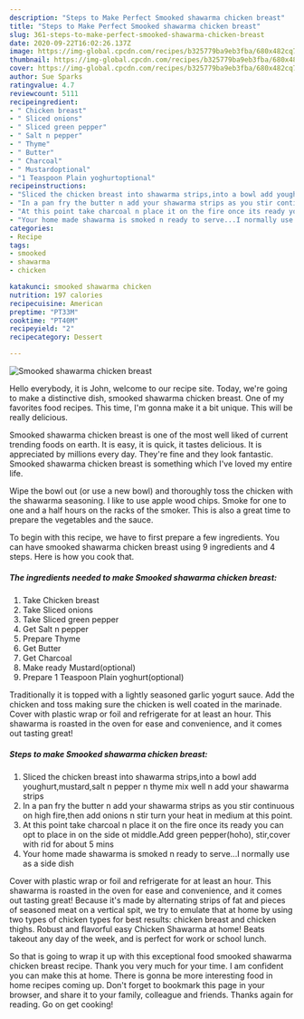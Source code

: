 ```yaml
---
description: "Steps to Make Perfect Smooked shawarma chicken breast"
title: "Steps to Make Perfect Smooked shawarma chicken breast"
slug: 361-steps-to-make-perfect-smooked-shawarma-chicken-breast
date: 2020-09-22T16:02:26.137Z
image: https://img-global.cpcdn.com/recipes/b325779ba9eb3fba/680x482cq70/smooked-shawarma-chicken-breast-recipe-main-photo.jpg
thumbnail: https://img-global.cpcdn.com/recipes/b325779ba9eb3fba/680x482cq70/smooked-shawarma-chicken-breast-recipe-main-photo.jpg
cover: https://img-global.cpcdn.com/recipes/b325779ba9eb3fba/680x482cq70/smooked-shawarma-chicken-breast-recipe-main-photo.jpg
author: Sue Sparks
ratingvalue: 4.7
reviewcount: 5111
recipeingredient:
- " Chicken breast"
- " Sliced onions"
- " Sliced green pepper"
- " Salt n pepper"
- " Thyme"
- " Butter"
- " Charcoal"
- " Mustardoptional"
- "1 Teaspoon Plain yoghurtoptional"
recipeinstructions:
- "Sliced the chicken breast into shawarma strips,into a bowl add youghurt,mustard,salt n pepper n thyme mix well n add your shawarma strips"
- "In a pan fry the butter n add your shawarma strips as you stir continuous on high fire,then add onions n stir turn your heat in medium at this point."
- "At this point take charcoal n place it on the fire once its ready you can opt to place in on the side ot middle.Add green pepper(hoho), stir,cover with rid for about 5 mins"
- "Your home made shawarma is smoked n ready to serve...I normally use as a side dish"
categories:
- Recipe
tags:
- smooked
- shawarma
- chicken

katakunci: smooked shawarma chicken 
nutrition: 197 calories
recipecuisine: American
preptime: "PT33M"
cooktime: "PT40M"
recipeyield: "2"
recipecategory: Dessert

---
```



![Smooked shawarma chicken breast](https://img-global.cpcdn.com/recipes/b325779ba9eb3fba/680x482cq70/smooked-shawarma-chicken-breast-recipe-main-photo.jpg)

Hello everybody, it is John, welcome to our recipe site. Today, we're going to make a distinctive dish, smooked shawarma chicken breast. One of my favorites food recipes. This time, I'm gonna make it a bit unique. This will be really delicious.

Smooked shawarma chicken breast is one of the most well liked of current trending foods on earth. It is easy, it is quick, it tastes delicious. It is appreciated by millions every day. They're fine and they look fantastic. Smooked shawarma chicken breast is something which I've loved my entire life.

Wipe the bowl out (or use a new bowl) and thoroughly toss the chicken with the shawarma seasoning. I like to use apple wood chips. Smoke for one to one and a half hours on the racks of the smoker. This is also a great time to prepare the vegetables and the sauce.


To begin with this recipe, we have to first prepare a few ingredients. You can have smooked shawarma chicken breast using 9 ingredients and 4 steps. Here is how you cook that.

<!--inarticleads1-->

##### The ingredients needed to make Smooked shawarma chicken breast:

1. Take  Chicken breast
1. Take  Sliced onions
1. Take  Sliced green pepper
1. Get  Salt n pepper
1. Prepare  Thyme
1. Get  Butter
1. Get  Charcoal
1. Make ready  Mustard(optional)
1. Prepare 1 Teaspoon Plain yoghurt(optional)


Traditionally it is topped with a lightly seasoned garlic yogurt sauce. Add the chicken and toss making sure the chicken is well coated in the marinade. Cover with plastic wrap or foil and refrigerate for at least an hour. This shawarma is roasted in the oven for ease and convenience, and it comes out tasting great! 

<!--inarticleads2-->

##### Steps to make Smooked shawarma chicken breast:

1. Sliced the chicken breast into shawarma strips,into a bowl add youghurt,mustard,salt n pepper n thyme mix well n add your shawarma strips
1. In a pan fry the butter n add your shawarma strips as you stir continuous on high fire,then add onions n stir turn your heat in medium at this point.
1. At this point take charcoal n place it on the fire once its ready you can opt to place in on the side ot middle.Add green pepper(hoho), stir,cover with rid for about 5 mins
1. Your home made shawarma is smoked n ready to serve...I normally use as a side dish


Cover with plastic wrap or foil and refrigerate for at least an hour. This shawarma is roasted in the oven for ease and convenience, and it comes out tasting great! Because it&#39;s made by alternating strips of fat and pieces of seasoned meat on a vertical spit, we try to emulate that at home by using two types of chicken types for best results: chicken breast and chicken thighs. Robust and flavorful easy Chicken Shawarma at home! Beats takeout any day of the week, and is perfect for work or school lunch. 

So that is going to wrap it up with this exceptional food smooked shawarma chicken breast recipe. Thank you very much for your time. I am confident you can make this at home. There is gonna be more interesting food in home recipes coming up. Don't forget to bookmark this page in your browser, and share it to your family, colleague and friends. Thanks again for reading. Go on get cooking!

